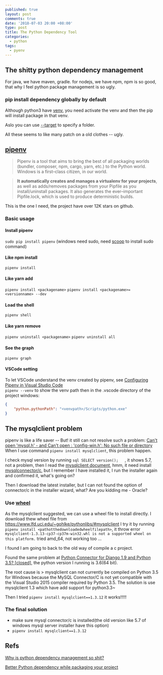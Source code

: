 ```yaml
---
published: true
layout: post
comments: true
date: '2018-07-03 20:00 +08:00'
type: post
title: The Python Dependency Tool
categories:
  - python
tags:
  - pyenv
---
```

## The shitty python dependency management
For java, we have maven, gradle. for nodejs, we have npm, npm is so good, that why I feel python package management is so ugly.

### pip install dependency globally by default
Although python3 have [venv](https://docs.python.org/3/library/venv.html), you need activate the venv and then the pip will install package in that venv.

Aslo you can use [--target](https://pip.pypa.io/en/latest/reference/pip_install/#cmdoption-t) to specify a folder.

All these seems to like many patch on a old clothes -- ugly.

## [pipenv](https://github.com/pypa/pipenv)
> Pipenv is a tool that aims to bring the best of all packaging worlds (bundler, composer, npm, cargo, yarn, etc.) to the Python world. Windows is a first–class citizen, in our world.

> **It automatically creates and manages a virtualenv for your projects**, as well as adds/removes packages from your Pipfile as you install/uninstall packages. It also generates the ever–important Pipfile.lock, which is used to produce deterministic builds.

This is the one I need, the project have over 12K stars on github.

### Basic usage

#### Install  pipenv
`sudo pip install pipenv` (windows need sudo, need [scoop](https://github.com/lukesampson/scoop) to install sudo command)

#### Like npm install
`pipenv install`

#### Like yarn add
`pipenv install <packagename>`
`pipenv install <packagename>=<versionname> --dev`

#### Load the shell
`pipenv shell`

#### Like yarn remove
`pipenv uninstall <packagename>`
`pipenv uninstall all`

#### See the graph
`pipenv graph`

#### VSCode setting
To let VSCode understand the venv created by pipenv, see [Configuring Pipenv in Visual Studio Code](https://olav.it/2017/03/04/pipenv-visual-studio-code/)  
`pipenv --venv` to show the venv path
then in the .vscode directory of the project
windows:
```json
{
    "python.pythonPath": "<venvpath>/Scripts/python.exe"
}
```


## The mysqlclient problem
pipenv is like a life saver -- But! it still can not resolve such a problem:
[Can't open 'mysql.h' - and Can't open : 'config-win.h': No such file or directory](https://stackoverflow.com/questions/51118963/issues-installing-mysqldb-with-python-3-6-5-cant-open-mysql-h-and-cant-op)  
When I use command `pipenv install mysqlclient`, this problem happen.  

I check mysql version by running ```sql SELECT version();   ```, it shows 5.7, not a problem, then I read the [mysqlclient document](https://pypi.org/project/mysqlclient/), hmm, it need install [mysqlconnector/c](https://dev.mysql.com/downloads/connector/c/), but I remember I have installed it, I run the installer again and confirmed it, what's going on?  

Then I download the latest installer, but I can not found the option of connector/c in the installer wizard, what? Are you kidding me - Oracle?

### Use [wheel](https://pypi.org/project/wheel/)
As the mysqlclient suggested, we can use a wheel file to install directly.
I download thew wheel file from https://www.lfd.uci.edu/~gohlke/pythonlibs/#mysqlclient
I try it by running `pipenv install <pathotthedownloadedwheelfilepath>`, it throw error `mysqlclient-1.3.13-cp37-cp37m-win32.whl is not a supported wheel on this platform.` tried amd_64, not working too ...

I found I am going to back to the old way of compile a c project. 

Found the same problem at [Python Connector for Django 1.9 and Python 3.5? [closed]](https://stackoverflow.com/questions/34456770/python-connector-for-django-1-9-and-python-3-5), the python version I running is 3.6(64 bit).

The root cause is > mysqlclient can not currently be compiled on Python 3.5 for Windows because the MySQL Connector/C is not yet compatible with the Visual Studio 2015 compiler required by Python 3.5. The solution is use mysqlclient 1.3 which have add support for python3.3~

Then I tried `pipenv install mysqlclient==1.3.12` it works!!!!!

### The final solution
- make sure mysql connector/c is installed(the old version like 5.7 of windows mysql server installer have this option)  
- `pipenv install mysqlclient==1.3.12`

## Refs  
[Why is python dependency management so shit?](https://www.reddit.com/r/Python/comments/51ae8b/why_is_python_dependency_management_so_shit/)

[Better Python dependency while packaging your project](https://medium.com/python-pandemonium/better-python-dependency-and-package-management-b5d8ea29dff1)
